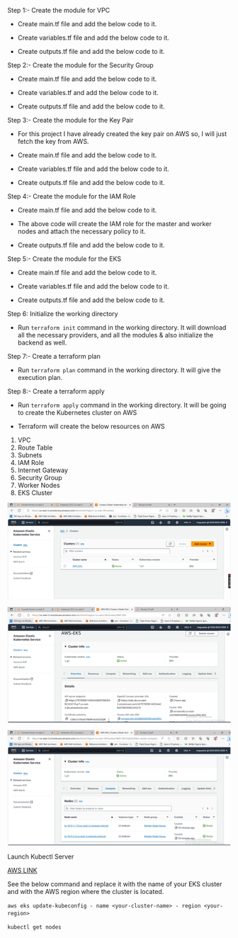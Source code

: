 Step 1:- Create the module for VPC

- Create main.tf file and add the below code to it.

- Create variables.tf file and add the below code to it.

- Create outputs.tf file and add the below code to it.

Step 2:- Create the module for the Security Group

- Create main.tf file and add the below code to it.

- Create variables.tf and add the below code to it.

- Create outputs.tf file and add the below code to it.

Step 3:- Create the module for the Key Pair

- For this project I have already created the key pair on AWS so, I will just fetch the key from AWS.

- Create main.tf file and add the below code to it.

- Create variables.tf file and add the below code to it.

- Create outputs.tf file and add the below code to it.

Step 4:- Create the module for the IAM Role

- Create main.tf file and add the below code to it.

- The above code will create the IAM role for the master and worker nodes and attach the necessary policy to it.

- Create outputs.tf file and add the below code to it.

Step 5:- Create the module for the EKS

- Create main.tf file and add the below code to it.

- Create variables.tf file and add the below code to it.

- Create outputs.tf file and add the below code to it.

Step 6: Initialize the working directory

- Run `terraform init` command in the working directory. It will download all the necessary providers, and all the modules & also initialize the backend as well.

Step 7:- Create a terraform plan

- Run `terraform plan` command in the working directory. It will give the execution plan.

Step 8:- Create a terraform apply

- Run `terraform apply` command in the working directory. It will be going to create the Kubernetes cluster on AWS

- Terraform will create the below resources on AWS

1. VPC
2. Route Table
3. Subnets
4. IAM Role
5. Internet Gateway
6. Security Group
7. Worker Nodes
8. EKS Cluster

![AWS EKS CLUSTER](./images/image1.PNG)

![alt text](./images/image2.PNG)

![Alt text](./images/image3.PNG)

Launch Kubectl Server

[AWS LINK](https://https://docs.aws.amazon.com/eks/latest/userguide/install-kubectl.html)


See the below command and replace it with the name of your EKS cluster and with the AWS region where the cluster is located.

`aws eks update-kubeconfig - name <your-cluster-name> - region <your-region>`

`kubectl get nodes`



